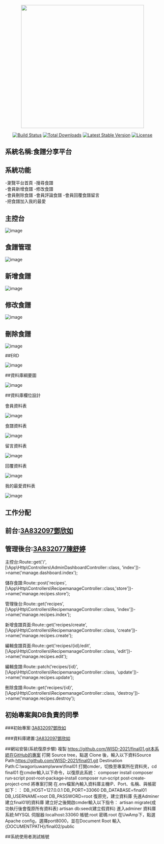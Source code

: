<p align="center"><a href="https://laravel.com" target="_blank"><img src="https://raw.githubusercontent.com/laravel/art/master/logo-lockup/5%20SVG/2%20CMYK/1%20Full%20Color/laravel-logolockup-cmyk-red.svg" width="400"></a></p>

<p align="center">
<a href="https://travis-ci.org/laravel/framework"><img src="https://travis-ci.org/laravel/framework.svg" alt="Build Status"></a>
<a href="https://packagist.org/packages/laravel/framework"><img src="https://img.shields.io/packagist/dt/laravel/framework" alt="Total Downloads"></a>
<a href="https://packagist.org/packages/laravel/framework"><img src="https://img.shields.io/packagist/v/laravel/framework" alt="Latest Stable Version"></a>
<a href="https://packagist.org/packages/laravel/framework"><img src="https://img.shields.io/packagist/l/laravel/framework" alt="License"></a>
</p>

## 系統名稱:食譜分享平台

## 系統功能

-瀏覽平台首頁	
-搜尋食譜	
-會員新增食譜	
-修改食譜	
-會員刪除食譜	
-會員評論食譜
-會員回覆食譜留言	
-把食譜加入我的最愛	

## 主控台

![image](https://github.com/WISD-2021/final01/blob/fa8f258f4b2298d077cb6fc0d4e98b0e05a1dfe3/public/img/%E4%B8%BB%E6%8E%A7%E5%8F%B0.png)

## 食譜管理

![image](https://github.com/WISD-2021/final01/blob/fa8f258f4b2298d077cb6fc0d4e98b0e05a1dfe3/public/img/%E9%A3%9F%E8%AD%9C%E7%AE%A1%E7%90%86.png)


## 新增食譜

![image](https://github.com/WISD-2021/final01/blob/3c3de371ea8898edea2a85933e4b94bf27cccf9e/public/img/%E6%96%B0%E5%A2%9E%E9%A3%9F%E8%AD%9C.png)


## 修改食譜

![image](https://github.com/WISD-2021/final01/blob/fa8f258f4b2298d077cb6fc0d4e98b0e05a1dfe3/public/img/%E7%B7%A8%E8%BC%AF%E9%A3%9F%E8%AD%9C.png)


## 刪除食譜

![image](https://github.com/WISD-2021/final01/blob/fa8f258f4b2298d077cb6fc0d4e98b0e05a1dfe3/public/img/%E5%88%AA%E9%99%A4%E9%A3%9F%E8%AD%9C.png)


##ERD

![image](https://github.com/WISD-2021/final01/blob/fa8f258f4b2298d077cb6fc0d4e98b0e05a1dfe3/public/img/%E4%B8%BB%E6%8E%A7%E5%8F%B0.png)


##資料庫綱要圖

![image](https://github.com/WISD-2021/final01/blob/1861ff01556f21f3bb73523997c55f6d3bfc2d3b/public/img/%E8%B3%87%E6%96%99%E8%A1%A8-Page-3.drawio.png)


##資料庫欄位設計

會員資料表

![image](https://github.com/WISD-2021/final01/blob/fa8f258f4b2298d077cb6fc0d4e98b0e05a1dfe3/public/img/user.png)


食譜資料表

![image](https://github.com/WISD-2021/final01/blob/fa8f258f4b2298d077cb6fc0d4e98b0e05a1dfe3/public/img/%E4%B8%BB%E6%8E%A7%E5%8F%B0.png)


留言資料表

![image](https://github.com/WISD-2021/final01/blob/fa8f258f4b2298d077cb6fc0d4e98b0e05a1dfe3/public/img/comment.png)

回覆資料表

![image](https://github.com/WISD-2021/final01/blob/fa8f258f4b2298d077cb6fc0d4e98b0e05a1dfe3/public/img/reply.png)


我的最愛資料表

![image](https://github.com/WISD-2021/final01/blob/fa8f258f4b2298d077cb6fc0d4e98b0e05a1dfe3/public/img/love.png)



## 工作分配

## 前台:<a href="https://github.com/3A832097">3A832097鄧欣如</a>



## 管理後台:<a href="https://github.com/3A832077">3A832077陳舒婷</a>

主控台:Route::get('/', [\App\Http\Controllers\AdminDashboardController::class, 'index'])->name('manage.dashboard.index');

儲存食譜:Route::post('recipes', [\App\Http\Controllers\RecipemanageController::class,'store'])->name('manage.recipes.store');

管理後台:Route::get('recipes', [\App\Http\Controllers\RecipemanageController::class, 'index'])->name('manage.recipes.index');

新增食譜頁面:Route::get('recipes/create', [\App\Http\Controllers\RecipemanageController::class, 'create'])->name('manage.recipes.create');

編輯食譜頁面:Route::get('recipes/{id}/edit', [\App\Http\Controllers\RecipemanageController::class, 'edit'])->name('manage.recipes.edit');

編輯食譜:Route::patch('recipes/{id}', [\App\Http\Controllers\RecipemanageController::class, 'update'])->name('manage.recipes.update');

刪除食譜:Route::get('recipes/{id}', [\App\Http\Controllers\RecipemanageController::class, 'destroy'])->name('manage.recipes.destroy');


## 初始專案與DB負責的同學

###初始專案:<a href="https://github.com/3A832097">3A832097鄧欣如</a>

###資料庫建置:<a href="https://github.com/3A832097">3A832097鄧欣如</a>

##網站安裝(系統復原步驟)
複製 https://github.com/WISD-2021/final01.git本系統在GitHub的專案
打開 Source tree，點選 Clone 後，輸入以下資料Source Path:https://github.com/WISD-2021/final01.git Destination Path:C:\wagon\uwamp\www\final01 打開cmder，切換至專案所在資料夾，cd final01
在cmder輸入以下命令，以復原此系統：
composer install
composer run‐script post‐root‐package‐install
composer run‐script post‐create‐project‐cmd
將專案打開 在.env檔案內輸入資料庫主機IP、Port、名稱、與帳密如下：：
DB_HOST=127.0.0.1
DB_PORT=33060
DB_DATABASE=final01
DB_USERNAME=root
DB_PASSWORD=root
復原完，建立資料庫
先進Adminer建立final01的資料庫
建立好之後開啟cmder輸入以下指令： artisan migrate(成功執行後會復原所有資料表)
artisan db:seed(建立假資料)
進入adminer
資料庫系統:MYSQL
伺服器:localhost:33060
帳號:root
密碼:root
在UwAmp下，點選Apache config，選擇port8000，並在Document Root 輸入{DOCUMENTPATH}/final02/public

##系統使用者測試帳號
